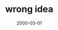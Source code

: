 ---
layout: base.njk
title : 'wrong idea' 
view_title : 'wrong idea' 
year : '2000' 
date : '2000-03-01' 
img_file : '/drawing/wrongidea.png' 
html_file : 'wrongidea' 
next_html : 'fingers.html' 
year_order : '238' 
permalink : "title/{{html_file}}.html"
---